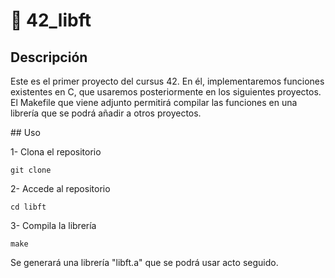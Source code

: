 # 📘 42_libft

## Descripción 

Este es el primer proyecto del cursus 42. En él, implementaremos funciones existentes en C, que usaremos posteriormente en los siguientes proyectos. 
El Makefile que viene adjunto permitirá compilar las funciones en una librería que se podrá añadir a otros proyectos.

## Uso

1- Clona el repositorio 

```git clone ```

2- Accede al repositorio 

```cd libft```

3- Compila la librería

```make```

Se generará una librería "libft.a" que se podrá usar acto seguido. 
